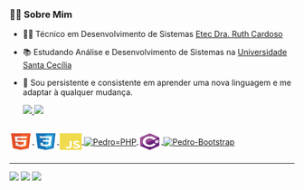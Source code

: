 
### 👨‍💻 Sobre Mim

- 👨‍🎓 Técnico em Desenvolvimento de Sistemas  [Etec Dra. Ruth Cardoso](https://eleitoral.etecdrc.com.br/)
- 📚 Estudando Análise e Desenvolvimento de Sistemas na [Universidade Santa Cecília](https://unisanta.br/)
- 🧠 Sou persistente e consistente em aprender uma nova linguagem e me adaptar à qualquer mudança.

  <a href="https://github.com/Pedrosouza21">
  <img height="180em" src="https://github-readme-stats.vercel.app/api?username=Pedrosouza211&show_icons=true&theme=dark&include_all_commits=true&count_private=true"/>
  <img height="180em" src="https://github-readme-stats.vercel.app/api/top-langs/?username=Pedrosouza21&layout=compact&langs_count=7&theme=dark"/>
</div>
<div style="display: inline_block"><br>


 <img align="center" alt="Pedro-HTML" height="30" width="40" src="https://raw.githubusercontent.com/devicons/devicon/master/icons/html5/html5-original.svg">
   <img align="center" alt="Pedro-CSS" height="30" width="40" src="https://raw.githubusercontent.com/devicons/devicon/master/icons/css3/css3-original.svg">
  <img align="center" alt="Pedro-Javascript" height="30" width="40" src="https://raw.githubusercontent.com/devicons/devicon/master/icons/javascript/javascript-plain.svg">
  <img align="center" alt="Pedro=PHP" height="30" width="40" 
  src="https://cdn.jsdelivr.net/gh/devicons/devicon/icons/php/php-original.svg" />
  <img align="center" alt="Pedro-Csharp" height="30" width="40" src="https://raw.githubusercontent.com/devicons/devicon/master/icons/csharp/csharp-original.svg">
  <img align="center" alt="Pedro-Bootstrap" height="30" width="40"
  src="https://cdn.jsdelivr.net/gh/devicons/devicon/icons/bootstrap/bootstrap-original.svg">
  
</div>
  
  ###
 ----------------------
<div> 
  <a href="https://www.instagram.com/pedro_souzaa013/" target="_blank"><img src="https://img.shields.io/badge/-Instagram-%23E4405F?style=for-the-badge&logo=instagram&logoColor=white" target="_blank"></a>
  <a href = "mailto:pedrohenriqueoliveiradesouza9@gmail.com"><img src="https://img.shields.io/badge/-Gmail-%23333?style=for-the-badge&logo=gmail&logoColor=white" target="_blank"></a>
  <a href="https://www.linkedin.com/in/pedro-souza-354316218" target="_blank"><img src="https://img.shields.io/badge/-LinkedIn-%230077B5?style=for-the-badge&logo=linkedin&logoColor=white" target="_blank"></a> 






